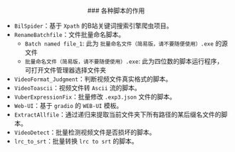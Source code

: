 <center>
### 各种脚本的作用
</center>

- `BilSpider`：基于 `Xpath` 的B站关键词搜索引擎爬虫项目。
- `RenameBatchfile`：文件批量命名脚本。
  - `Batch named file_1`: 此为 `批量命名文件（简易版，请不要随便使用）.exe` 的源文件
  - `批量命名文件（简易版，请不要随便使用）.exe`: 此为四位数的脚本运行程序，可打开文件管理器选择文件夹
- `VideoFormat_Judgment`：判断视频文件真实格式的脚本。
- `VideoToascii`：视频文件转 `Ascii` 流的脚本。
- `VuberExpressionFix`：批量修改 `.exp3.json` 文件的脚本。
- `Web-UI`：基于 `gradio` 的 `WEB-UI` 模板。
- `ExtractAllfile`：通过递归来提取当前文件夹下所有路径的某后缀名文件的脚本。
- `VideoDetect`：批量检测视频文件是否损坏的脚本。
- `lrc_to_srt`：批量转换 `lrc to srt` 的脚本。
